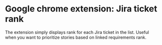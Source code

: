 # Google chrome extension: Jira ticket rank
The extension simply displays rank for each Jira ticket in the list. Useful when you want to prioritize stories based on linked requirements rank.
